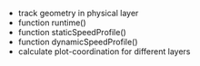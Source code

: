 * track geometry in physical layer
* function runtime()
* function staticSpeedProfile()
* function dynamicSpeedProfile()
* calculate plot-coordination for different layers
